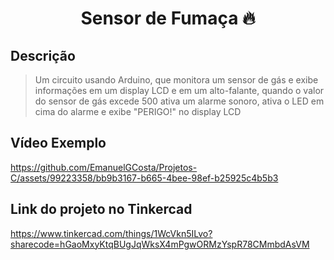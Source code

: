 <h1 align="center" font-weight: bold;"> Sensor de Fumaça 🔥</h1>

## Descrição
>Um circuito usando Arduino, que monitora um sensor de gás e exibe informações em um display LCD e em um alto-falante, quando o valor do sensor de gás excede 500
>ativa um alarme sonoro, ativa o LED em cima do alarme e exibe "PERIGO!" no display LCD

## Vídeo Exemplo
https://github.com/EmanuelGCosta/Projetos-C/assets/99223358/bb9b3167-b665-4bee-98ef-b25925c4b5b3

## Link do projeto no Tinkercad
https://www.tinkercad.com/things/1WcVkn5ILvo?sharecode=hGaoMxyKtqBUgJqWksX4mPgwORMzYspR78CMmbdAsVM
